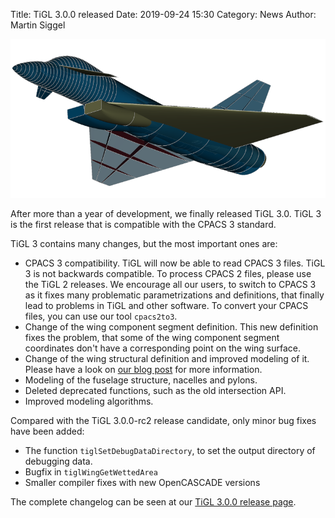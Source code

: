 Title: TiGL 3.0.0 released
Date: 2019-09-24 15:30
Category: News
Author: Martin Siggel

<div class="row">
	<div class="feature-image">
			<img src="images/Fighter.png"/>
	</div>
</div>

After more than a year of development, we finally released TiGL 3.0.
TiGL 3 is the first release that is compatible with the CPACS 3 standard.


TiGL 3 contains many changes, but the most important ones are:

 - CPACS 3 compatibility. TiGL will now be able to read CPACS 3 files. TiGL 3 is not backwards compatible.
   To process CPACS 2 files, please use the TiGL 2 releases. We encourage all our users, to switch to CPACS 3
   as it fixes many problematic parametrizations and definitions, that finally lead to problems in TiGL and other software.
   To convert your CPACS files, you can use our tool ``cpacs2to3``.
 - Change of the wing component segment definition. This new definition fixes the problem, that some of the wing component segment
   coordinates don't have a corresponding point on the wing surface.
 - Change of the wing structural definition and improved modeling of it. Please have a look on [our blog post](finishing-the-cpacs-3-wing-structure-implementation.html) for more information.
 - Modeling of the fuselage structure, nacelles and pylons.
 - Deleted deprecated functions, such as the old intersection API.
 - Improved modeling algorithms.
 
Compared with the TiGL 3.0.0-rc2 release candidate, only minor bug fixes have been added:
 
 - The function ```tiglSetDebugDataDirectory```, to set the output directory of debugging data.
 - Bugfix in ```tiglWingGetWettedArea```
 - Smaller compiler fixes with new OpenCASCADE versions
 
The complete changelog can be seen at our [TiGL 3.0.0 release page](https://github.com/DLR-SC/tigl/releases/tag/v3.0.0).